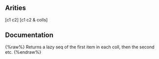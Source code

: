 ## Arities
[c1 c2]
[c1 c2 & colls]

## Documentation
{%raw%}
Returns a lazy seq of the first item in each coll, then the second etc.
{%endraw%}
